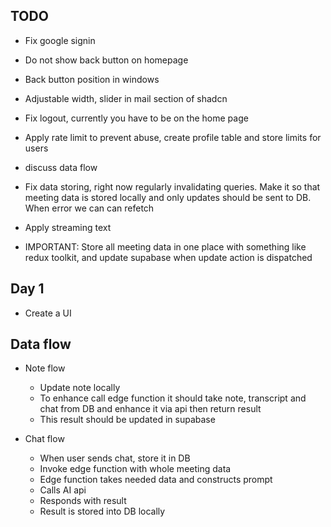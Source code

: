 ## TODO

- Fix google signin
- Do not show back button on homepage
- Back button position in windows
- Adjustable width, slider in mail section of shadcn
- Fix logout, currently you have to be on the home page 
- Apply rate limit to prevent abuse, create profile table and store limits for users

- discuss data flow

- Fix data storing, right now regularly invalidating queries. Make it so that meeting data is stored locally and only updates should be sent to DB. When error we can can refetch
- Apply streaming text

- IMPORTANT: Store all meeting data in one place with something like redux toolkit, and update supabase when update action is dispatched


## Day 1
- Create a UI



## Data flow
- Note flow
  - Update note locally
  - To enhance call edge function it should take note, transcript and chat from DB and enhance it via api then return result
  - This result should be updated in supabase

- Chat flow
  - When user sends chat, store it in DB
  - Invoke edge function with whole meeting data
  - Edge function takes needed data and constructs prompt
  - Calls AI api
  - Responds with result
  - Result is stored into DB locally